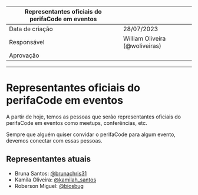 | Representantes oficiais do perifaCode em eventos | | 
|--| -- |
| Data de criação| 28/07/2023 |
| Responsável | William Oliveira (@woliveiras) |
| Aprovação |  |

---

# Representantes oficiais do perifaCode em eventos

A partir de hoje, temos as pessoas que serão representantes oficiais do perifaCode em eventos como meetups, conferências, etc.

Sempre que alguém quiser convidar o perifaCode para algum evento, devemos conectar com essas pessoas.

## Representantes atuais

- Bruna Santos: [@brunachris31](https://twitter.com/brunachris31)
- Kamila Oliveira: [@kamilah_santos](https://twitter.com/kamilah_santos)
- Roberson Miguel: [@biosbug](https://twitter.com/biosbug)
